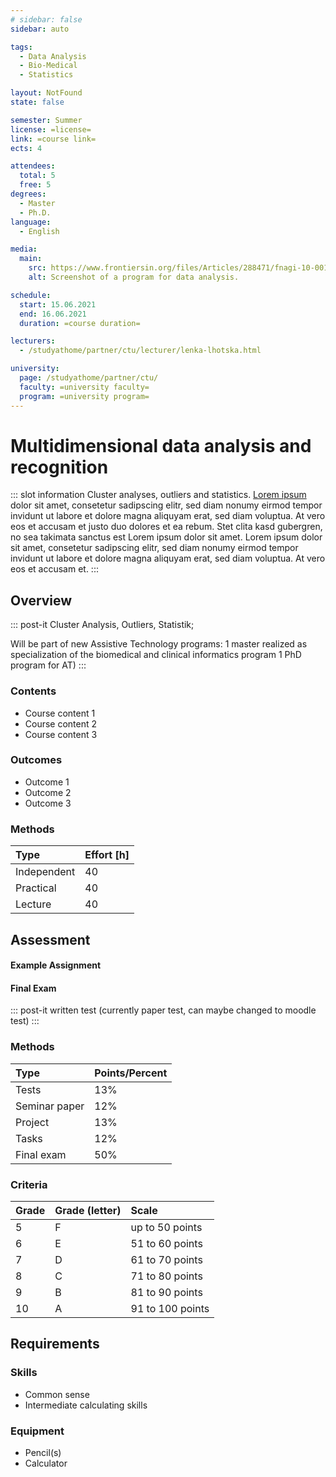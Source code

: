```yaml
---
# sidebar: false
sidebar: auto

tags:
  - Data Analysis
  - Bio-Medical
  - Statistics

layout: NotFound
state: false

semester: Summer
license: =license=
link: =course link=
ects: 4

attendees:
  total: 5
  free: 5
degrees:
  - Master
  - Ph.D.
language:
  - English

media:
  main:
    src: https://www.frontiersin.org/files/Articles/288471/fnagi-10-00111-HTML/image_m/fnagi-10-00111-g001.jpg
    alt: Screenshot of a program for data analysis.

schedule:
  start: 15.06.2021
  end: 16.06.2021
  duration: =course duration=

lecturers:
  - /studyathome/partner/ctu/lecturer/lenka-lhotska.html

university:
  page: /studyathome/partner/ctu/
  faculty: =university faculty=
  program: =university program=
---
```


# Multidimensional data analysis and recognition

::: slot information
Cluster analyses, outliers and statistics.
[Lorem ipsum](https://loremipsum.de/) dolor sit amet, consetetur sadipscing elitr, sed diam nonumy eirmod tempor invidunt ut labore et dolore magna aliquyam erat, sed diam voluptua.
At vero eos et accusam et justo duo dolores et ea rebum.
Stet clita kasd gubergren, no sea takimata sanctus est Lorem ipsum dolor sit amet.
Lorem ipsum dolor sit amet, consetetur sadipscing elitr, sed diam nonumy eirmod tempor invidunt ut labore et dolore magna aliquyam erat, sed diam voluptua.
At vero eos et accusam et.
:::

## Overview

::: post-it
Cluster Analysis, Outliers, Statistik;

Will be part of new Assistive Technology programs:
1 master realized as specialization of the biomedical and clinical informatics program
1 PhD program for AT)
:::

### Contents

- Course content 1
- Course content 2
- Course content 3

### Outcomes

- Outcome 1
- Outcome 2
- Outcome 3

### Methods

| Type        | Effort \[h\] |
| :---------- | :----------- |
| Independent | 40           |
| Practical   | 40           |
| Lecture     | 40           |

## Assessment

<!-- Describe Assessment procedure verbally -->

#### Example Assignment

<!-- Describe an example assignment definition -->

#### Final Exam

<!-- The final exam will be ... -->

::: post-it
written test (currently paper test, can maybe changed to moodle test)
:::

### Methods

| Type          | Points/Percent |
| :------------ | :------------- |
| Tests         | 13%            |
| Seminar paper | 12%            |
| Project       | 13%            |
| Tasks         | 12%            |
| Final exam    | 50%            |

### Criteria

| Grade | Grade (letter) | Scale            |
| :---- | :------------- | :--------------- |
| 5     | F              | up to 50 points  |
| 6     | E              | 51 to 60 points  |
| 7     | D              | 61 to 70 points  |
| 8     | C              | 71 to 80 points  |
| 9     | B              | 81 to 90 points  |
| 10    | A              | 91 to 100 points |

## Requirements

### Skills

- Common sense
- Intermediate calculating skills

### Equipment

- Pencil(s)
- Calculator
